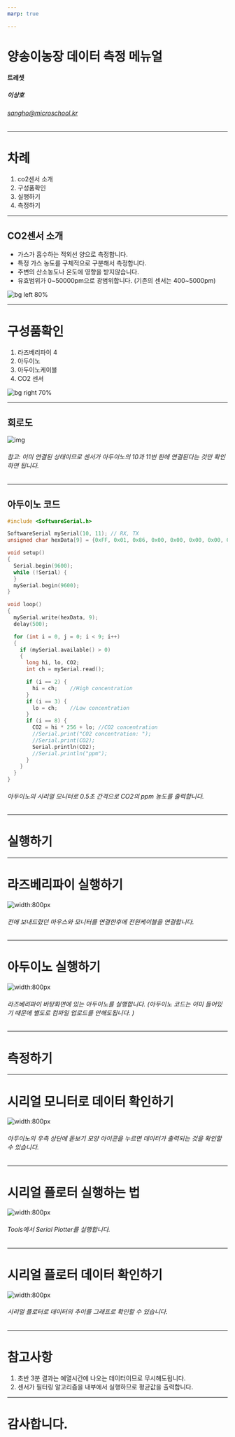 ```yaml
---
marp: true

--- 
```


# 양송이농장 데이터 측정 메뉴얼 
#### 트레셋 
##### 이상호

###### sangho@microschool.kr

--- 

# 차례
1. co2센서 소개
2. 구성품확인 
2. 실행하기
3. 측정하기 

---
## CO2센서 소개
- 가스가 흡수하는 적외선 양으로 측정합니다. 
- 특정 가스 농도를 구체적으로 구분해서 측정합니다.
- 주변의 산소농도나 온도에 영향을 받지않습니다.
- 유효범위가 0~50000pm으로 광범위합니다. 
(기존의 센서는 400~5000pm) 

![bg left 80% ](https://raw.githubusercontent.com/DFRobot/DFRobotMediaWikiImage/master/Image/SEN0220.png)

---

# 구성품확인 
1. 라즈베리파이 4 
2. 아두이노 
3. 아두이노케이블 
4. CO2 센서 

![bg right 70%](./img/IMG_2943.jpg)

---

## 회로도 
![img](https://raw.githubusercontent.com/DFRobot/DFRobotMediaWikiImage/master/Image/SEN0220__V1.0_.jpg)

###### 참고: 이미 연결된 상태이므로 센서가 아두이노의 10과 11번 핀에 연결된다는 것만 확인하면 됩니다. 

---

## 아두이노 코드 
```c 
#include <SoftwareSerial.h>

SoftwareSerial mySerial(10, 11); // RX, TX
unsigned char hexData[9] = {0xFF, 0x01, 0x86, 0x00, 0x00, 0x00, 0x00, 0x00, 0x79}; //Read the gas density command /Don't change the order

void setup()
{
  Serial.begin(9600);
  while (!Serial) {
  }
  mySerial.begin(9600);
}

void loop()
{
  mySerial.write(hexData, 9);
  delay(500);

  for (int i = 0, j = 0; i < 9; i++)
  {
    if (mySerial.available() > 0)
    {
      long hi, lo, CO2;
      int ch = mySerial.read();

      if (i == 2) {
        hi = ch;    //High concentration
      }
      if (i == 3) {
        lo = ch;    //Low concentration
      }
      if (i == 8) {
        CO2 = hi * 256 + lo; //CO2 concentration
        //Serial.print("CO2 concentration: ");
        //Serial.print(CO2);
        Serial.println(CO2);
        //Serial.println("ppm");
      }
    }
  }
}
```
###### 아두이노의 시리얼 모니터로 0.5초 간격으로 CO2의 ppm 농도를 출력합니다.
---
# 실행하기

---
# 라즈베리파이 실행하기 
![width:800px ](./img/Desktop.png)
###### 전에 보내드렸던 마우스와 모니터를 연결한후에 전원케이블을 연결합니다.

---

# 아두이노 실행하기
![width:800px ](./img/sketch.png)
###### 라즈베리파이 바탕화면에 있는 아두이노를 실행합니다. (아두이노 코드는 이미 들어있기 때문에 별도로 컴파일 업로드를 안해도됩니다. ) 


---
# 측정하기

---

# 시리얼 모니터로 데이터 확인하기 
![width:800px ](./img/serial_monitor.png)
###### 아두이노의 우측 상단에 돋보기 모양 아이콘을 누르면 데이터가 출력되는 것을 확인할 수 있습니다. 

---

# 시리얼 플로터 실행하는 법
![width:800px ](./img/serial_plot.png)
###### Tools에서 Serial Plotter를 실행합니다.

---

# 시리얼 플로터 데이터 확인하기
![width:800px ](./img/serial_plot_img.png)
###### 시리얼 플로터로 데이터의 추이를 그래프로 확인할 수 있습니다. 

--- 

# 참고사항 
1. 초반 3분 결과는 예열시간에 나오는 데이터이므로 무시해도됩니다.
2. 센서가 필터링 알고리즘을 내부에서 실행하므로 평균값을 출력합니다.  

---


# 감사합니다.
